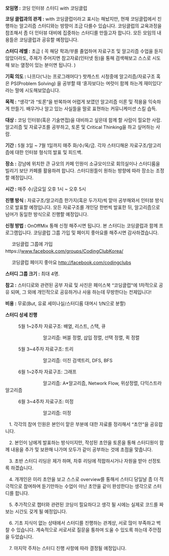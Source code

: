 <!DOCTYPE html>
<html lang="ko">
 <head></head>
 <body>
<p><b><span style="font-size: 11pt;">모임명 :</span></b> <span style="font-size: 11pt;">코딩 인터뷰 스터디 with 코딩클럽</span></p>
<p><span style="line-height: 1.5; font-size: 11pt;"><b>코딩 클럽과의 관계
:</b> with 코딩클럽이라고 표시는 해놨지만, 현재 코딩클럽에서 진행하는 알고리즘 스터디와는 방향이 조금 다를수
있습니다. 코딩클럽의 교육과정을 참조해서 좀 더 인터뷰 대비에 집중하는 스터디를 만들고자 합니다. 모든 모임의 내용들은
코딩클럽과 공유할 예정입니다. &nbsp;</span></p>
<p><span style="line-height: 1.5; font-size: 11pt;"><b>스터디 레벨 :</b>
초급 ( 꼭 해당 학과/부를 졸업하여 자료구조 및 알고리즘 수업을 듣지 않았더라도, 주제가 주어지면 참고자료(인터넷
등)을 통해 검색해보고 스스로 시도해 보는 열정이 있는 분이면 됩니다. )&nbsp;</span></p>
<p><span style="line-height: 1.5; font-size: 11pt;"><b>기획 의도 :</b>
나프다(‘나는 프로그래머다') 팟캐스트 시청중에 알고리즘/자료구조 혹은 PS(Problem Solving) 을 공부할 때
‘혼자보다는 여럿이 함께 하는게 재미있다' 라는 말에 시도해보았습니다.&nbsp;</span></p>
<p><span style="line-height: 1.5; font-size: 11pt;"><b>목적 :</b>
“생각”과 “토론”을 반복하여 어렵게 보였던 알고리즘 이론 및 적용을 익숙하게 만들기. 배우거나 알고 있는 사실들을 말로
표현하는 커뮤니케이션 스킬 습득.&nbsp;</span></p>
<p><span style="line-height: 1.5; font-size: 11pt;"><b>대상 :</b> 코딩
인터뷰(혹은 기술면접)을 대비하고 싶은데 함께 할 사람이 필요한 사람. 알고리즘 및 자료구조를 공부하고, 토론 및
Critical Thinking을 하고 싶어하는 사람.&nbsp;</span></p>
<p><span style="line-height: 1.5; font-size: 11pt;"><b>기간 :</b> 5월
3일 ~ 7월 1일까지 매주 화/수/목/금. 각자 스터디해온 자료구조/알고리즘에 대한 인터뷰 형식의 발표 및
피드백.&nbsp;</span></p>
<p><span style="line-height: 1.5; font-size: 11pt;"><b>장소 :</b> 강남에
위치한 큰 규모의 카페 인원이 소규모이므로 회의실이나 스터디룸을 빌리기 보단 카페를 활용하려 합니다. 스터디원들이 원하는
방향에 따라 장소는 조정할 예정입니다.&nbsp;</span></p>
<p><span style="line-height: 1.5; font-size: 11pt;"><b>시간 :</b> 매주
수/금요일 오후 1시 ~ 오후 5시&nbsp;</span></p>
<p><span style="line-height: 1.5; font-size: 11pt;"><b>진행 방식 :</b>
자료구조/알고리즘 한가지(혹은 두가지)씩 맡아 공부해와서 인터뷰 방식으로 발표할 예정입니다. 모든 자료구조를 개인당
한번씩 발표한 뒤, 알고리즘으로 넘어가 동일한 방식으로 진행할 예정입니다.&nbsp;</span></p>
<p><span style="line-height: 1.5; font-size: 11pt;"><b>신청 방법 :</b>
OnOffMix 통해 신청 해주시면 됩니다. 본 스터디는 코딩클럽과 함께 프로그램입니다. 코딩클럽 그룹 가입 및 페이지
좋아요를 해주시면 감사하겠습니다.&nbsp;</span></p>
<p><span style="line-height: 1.5; font-size: 11pt;">&nbsp; &nbsp;
&nbsp;코딩클럽 그룹에 가입 https://<a href="http://www.facebook.com/groups/CodingClubKorea/">www.facebook.com/groups/CodingClubKorea/</a>&nbsp;</span></p>
<p><span style="line-height: 1.5; font-size: 11pt;">&nbsp; &nbsp;
&nbsp;코딩클럽 페이지 좋아요 <a href="http://facebook.com/codingclubs">http://facebook.com/codingclubs</a>&nbsp;</span></p>
<p><span style="line-height: 1.5; font-size: 11pt;"><b>스터디 그룹 크기
:</b> 최대 4명.&nbsp;</span></p>
<p><span style="line-height: 1.5; font-size: 11pt;"><b>참고 :</b>
스터디로와 관련된 공부 자료 및 사진은 페이스북 “코딩클럽"에 1차적으로 공유 되며, 그 외에 개인적으로 공유하거나 사용
하는데 무방한다는 전제입니다!&nbsp;</span></p>
<p><span style="line-height: 1.5; font-size: 11pt;"><b>비용 :</b>
무료(But, 유료 세미나실/스터디룸 대여시 1/N으로 분할)&nbsp;</span></p>
<p><span style="line-height: 1.5; font-size: 11pt;"><b>스터디 상세
진행&nbsp;</b></span></p>
<p><span style="line-height: 1.5; font-size: 11pt;">&nbsp; &nbsp;
&nbsp; &nbsp; &nbsp; 5월 1~2주차 자료구조: 배열, 리스트, 스택, 큐&nbsp;</span></p>
<p><span style="line-height: 1.5; font-size: 11pt;">&nbsp; &nbsp;
&nbsp; &nbsp; &nbsp; &nbsp; &nbsp; &nbsp; &nbsp; &nbsp; &nbsp;
&nbsp; &nbsp; &nbsp; &nbsp;알고리즘: 버블 정렬, 삽입 정렬, 선택 정렬, 퀵
정렬&nbsp;</span></p>
<p><span style="line-height: 1.5; font-size: 11pt;">&nbsp; &nbsp;
&nbsp; &nbsp; &nbsp; 5월 3~4주차 자료구조: 트리&nbsp;</span></p>
<p><span style="line-height: 1.5; font-size: 11pt;">&nbsp; &nbsp;
&nbsp; &nbsp; &nbsp; &nbsp; &nbsp; &nbsp; &nbsp; &nbsp; &nbsp;
&nbsp; &nbsp; &nbsp; &nbsp;알고리즘: 이진 검색트리, DFS, BFS&nbsp;</span></p>
<p><span style="line-height: 1.5; font-size: 11pt;">&nbsp; &nbsp;
&nbsp; &nbsp; &nbsp; 6월 1~2주차 자료구조: 그래프&nbsp;</span></p>
<p><span style="line-height: 1.5; font-size: 11pt;">&nbsp; &nbsp;
&nbsp; &nbsp; &nbsp; &nbsp; &nbsp; &nbsp; &nbsp; &nbsp; &nbsp;
&nbsp; &nbsp; &nbsp; &nbsp;알고리즘: A*알고리즘, Network Flow, 위상정렬, 다익스트라
알고리즘&nbsp;</span></p>
<p><span style="line-height: 1.5; font-size: 11pt;">&nbsp; &nbsp;
&nbsp; &nbsp; &nbsp; 6월 3~4주차 자료구조: 미정&nbsp;</span></p>
<p><span style="line-height: 1.5; font-size: 11pt;">&nbsp; &nbsp;
&nbsp; &nbsp; &nbsp; &nbsp; &nbsp; &nbsp; &nbsp; &nbsp; &nbsp;
&nbsp; &nbsp; &nbsp; &nbsp;알고리즘: 미정&nbsp;</span></p>
<p><span style="line-height: 1.5; font-size: 11pt;">&nbsp; &nbsp;1.
각각의 참여 인원은 본인이 맡은 부분에 대한 자료를 정리해서 “초안"을 공유합니다.&nbsp;</span></p>
<p><span style="line-height: 1.5; font-size: 11pt;">&nbsp; &nbsp;2.
본인이 남에게 발표하는 방식이지만, 작성된 초안을 토론을 통해 스터디원이 함께 내용을 추가 및 보완해 나가며 모두가 같이
공부하는 것에 초점을 맞춥니다.&nbsp;</span></p>
<p><span style="line-height: 1.5; font-size: 11pt;">&nbsp; &nbsp;3.
초반 스터디 리딩은 제가 하며, 차후 리딩에 적합하시거나 자원을 받아 선정토록 하겠습니다.&nbsp;</span></p>
<p><span style="line-height: 1.5; font-size: 11pt;">&nbsp; &nbsp;4.
개개인은 미리 초안을 보고 스스로 overview를 통해서 스터디 당일날 좀 더 적극적으로 참여하여 듣기만하는 수업이
아닌 초안을 같이 완성한다는 생각으로 스터디를 합니다.&nbsp;</span></p>
<p><span style="line-height: 1.5; font-size: 11pt;">&nbsp; &nbsp;5.
추가적으로 챕터와 관련된 코딩이 필요하다고 생각 될 시에는 실제로 코드를 짜보는 시간도 갖게 될
예정입니다.&nbsp;</span></p>
<p><span style="line-height: 1.5; font-size: 11pt;">&nbsp; &nbsp;6.
기초 지식이 없는 상태에서 스터디를 진행하는 관계상, 서로 많이 부족하고 벅찰 수 있습니다. 계속적으로 서로서로 질문을
통하여 도울 수 있도록 하는데 주안점을 두었습니다.&nbsp;</span></p>
<p><span style="line-height: 1.5; font-size: 11pt;">&nbsp; &nbsp;7.
마지막 주차는 스터디 진행 사항에 따라 결정될 예정입니다.</span></p>
</body>
<html>
